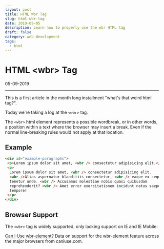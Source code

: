 ```yaml
---
layout: post
title: HTML Wbr Tag
slug: html-wbr-tag
date: 2019-09-05
description: Learn how to properly use the wbr HTML tag
draft: false
category: web development
tags:
  - html
---
```


# HTML &lt;wbr&gt; Tag

<p class='timestamp'><time datetime='05-09-2019'>05-09-2019</time></p>
<hr>

This is a first article in the month long installment "what's that weird html tag?".

Today we're taking a log at the `<wbr>` tag.

The `<wbr>` html element represents a possible wordbreak, or in other words,<wbr>
a position within a text where the browser may insert a break. <wbr>
Even if the normal line-breaking rules would not apply at that location.

## Example

```html
<div id="example-paragraphs">
 <p>Lorem ipsum dolor sit amet, <wbr /> consectetur adipisicing elit.</p>
 <p>
  Lorem ipsum dolor sit amet, <wbr /> consectetur adipisicing elit.
  <wbr />Alias aspernatur blanditiis consectetur, <wbr /> eaque ex sequi
  tenetur unde. <wbr /> Accusamus molestiae nobis quasi quibusdam
  reprehenderit? <wbr /> Amet error exercitationem incidunt natus saepe
  tempore!
 </p>
</div>
```

## Browser Support

The `<wbr>` tag is widely supported, only lacking support on IE and IE Mobile:

<p class="ciu_embed" data-feature="wbr-element" data-periods="future_1,current,past_1,past_2" data-accessible-colours="false">
<a href="http://caniuse.com/#feat=wbr-element">Can I Use wbr-element?</a> Data on support for the wbr-element feature across the major browsers from caniuse.com.
</p>
<script src="https://cdn.jsdelivr.net/gh/ireade/caniuse-embed/caniuse-embed.min.js"></script>

